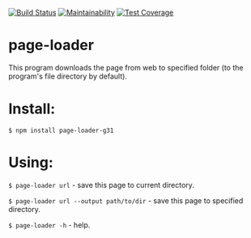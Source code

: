 [![Build Status](https://travis-ci.org/gabos31/project-lvl3-s238.svg?branch=master)](https://travis-ci.org/gabos31/project-lvl3-s238)
[![Maintainability](https://api.codeclimate.com/v1/badges/edaeddf0cce43a5822fe/maintainability)](https://codeclimate.com/github/gabos31/project-lvl3-s238/maintainability)
[![Test Coverage](https://api.codeclimate.com/v1/badges/edaeddf0cce43a5822fe/test_coverage)](https://codeclimate.com/github/gabos31/project-lvl3-s238/test_coverage)

# page-loader
This program downloads the page from web to specified folder (to the program's file directory by default).

# Install:
`$ npm install page-loader-g31`

# Using:
`$ page-loader url` - save this page to current directory.

`$ page-loader url --output path/to/dir` - save this page to specified directory.

`$ page-loader -h` - help.
